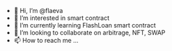 - 👋 Hi, I’m @flaeva
- 👀 I’m interested in smart contract
- 🌱 I’m currently learning FlashLoan smart contract
- 💞️ I’m looking to collaborate on arbitrage, NFT, SWAP
- 📫 How to reach me ...

<!---
flaeva/flaeva is a ✨ special ✨ repository because its `README.md` (this file) appears on your GitHub profile.
You can click the Preview link to take a look at your changes.
--->
